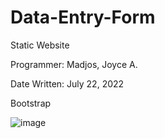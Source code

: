# Data-Entry-Form
Static Website

Programmer: Madjos, Joyce A.

Date Written: July 22, 2022

Bootstrap

![image](https://user-images.githubusercontent.com/111858908/222716980-81fd2c75-5fcf-4d64-be48-a3350fd6d80a.png)
